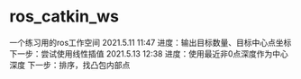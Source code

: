 # ros_catkin_ws
一个练习用的ros工作空间
2021.5.11 11:47 进度：输出目标数量、目标中心点坐标
                下一步：尝试使用线性插值
2021.5.13 12:38 进度：使用最近非0点深度作为中心深度
                下一步：排序，找凸包内部点 
